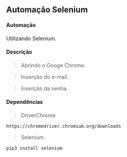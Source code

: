 ## Automação Selenium

#### Automação

Utilizando Selenium.

#### Descrição

> Abrindo o Googe Chrome.

> Inserção do e-mail.

> Inserção da senha.

#### Dependências

> DriverChrome

    https://chromedriver.chromium.org/downloads

> Selenium   

    pip3 install selenium

